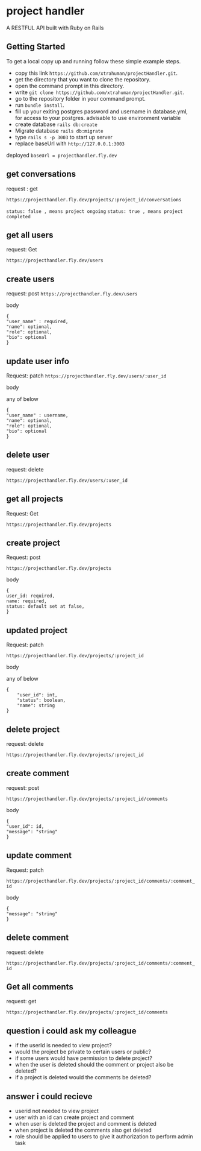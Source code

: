 # project handler

A RESTFUL API built with Ruby on Rails


## Getting Started

To get a local copy up and running follow these simple example steps.

- copy this link `https://github.com/xtrahuman/projectHandler.git`.
- get the directory that you want to clone the repository.
- open the command prompt in this directory.
- write `git clone https://github.com/xtrahuman/projectHandler.git`.
- go to the repository folder in your command prompt.
- run `bundle install`.
- fill up your exiting postgres password and username in database.yml, for access to your postgres. advisable to use environment variable
- create database `rails db:create`
- Migrate database `rails db:migrate`
- type `rails s -p 3003` to start up server
- replace baseUrl with `http://127.0.0.1:3003`

deployed ```baseUrl = projecthandler.fly.dev```

## get conversations

request : get

```https://projecthandler.fly.dev/projects/:project_id/conversations```

```status: false , means project ongoing```
```status: true , means project completed```

## get all users

request: Get

```https://projecthandler.fly.dev/users```

## create users
request: post
```https://projecthandler.fly.dev/users```

body 

```
{
"user_name" : required,
"name": optional,
"role": optional,
"bio": optional
}
```

## update user info
Request: patch
```https://projecthandler.fly.dev/users/:user_id```

body

any of below

```
{
"user_name" : username,
"name": optional,
"role": optional,
"bio": optional
}
```

## delete user

request: delete

```https://projecthandler.fly.dev/users/:user_id```


## get all projects

Request: Get

```https://projecthandler.fly.dev/projects```

## create project

Request: post

```https://projecthandler.fly.dev/projects```

body

```
{
user_id: required,
name: required,
status: default set at false,
}
```

## updated project

Request: patch

```https://projecthandler.fly.dev/projects/:project_id```

body

any of below

```
{
    "user_id": int,
    "status": boolean,
    "name": string
}
```

## delete project

request: delete

```https://projecthandler.fly.dev/projects/:project_id```

## create comment

request: post

```https://projecthandler.fly.dev/projects/:project_id/comments```

body 

```
{
"user_id": id,
"message": "string"
}
```

## update comment

Request: patch

```https://projecthandler.fly.dev/projects/:project_id/comments/:comment_id```

body

```
{
"message": "string"
}
```

## delete comment

request: delete

```https://projecthandler.fly.dev/projects/:project_id/comments/:comment_id```

## Get all comments

request: get

```https://projecthandler.fly.dev/projects/:project_id/comments```


## question i could ask my colleague

- if the userId is needed to view project?
- would the project be private to certain users or public?
- if some users would have permission to delete project?
- when the user is deleted should the comment or project also be deleted?
- if a project is deleted would the comments be deleted?

## answer i could recieve

- userid not needed to view project
- user with an id can create project and comment
- when user is deleted the project and comment is deleted
- when project is deleted the comments also get deleted
- role should be applied to users to give it authorization to perform admin task



